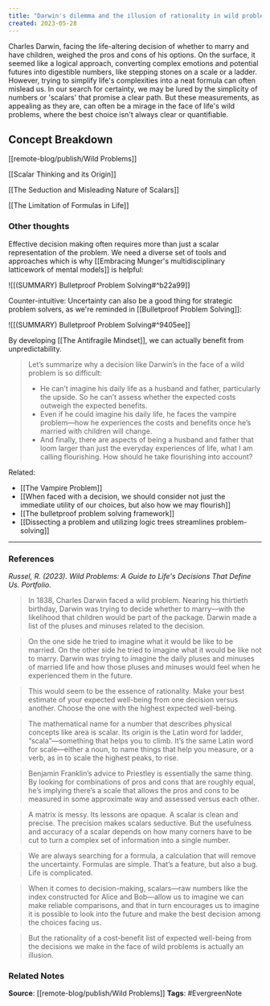 ```yaml
---
title: "Darwin's dilemma and the illusion of rationality in wild problem decision-making"
created: 2023-05-28
---
```


Charles Darwin, facing the life-altering decision of whether to marry and have children, weighed the pros and cons of his options. On the surface, it seemed like a logical approach, converting complex emotions and potential futures into digestible numbers, like stepping stones on a scale or a ladder. However, trying to simplify life's complexities into a neat formula can often mislead us. In our search for certainty, we may be lured by the simplicity of numbers or 'scalars' that promise a clear path. But these measurements, as appealing as they are, can often be a mirage in the face of life's wild problems, where the best choice isn't always clear or quantifiable.

## Concept Breakdown

[[remote-blog/publish/Wild Problems]]

[[Scalar Thinking and its Origin]]

[[The Seduction and Misleading Nature of Scalars]]

[[The Limitation of Formulas in Life]]

### Other thoughts
Effective decision making often requires more than just a scalar representation of the problem. We need a diverse set of tools and approaches which is why [[Embracing Munger's multidisciplinary latticework of mental models]] is helpful:

![[(SUMMARY) Bulletproof Problem Solving#^b22a99]]

Counter-intuitive: Uncertainty can also be a good thing for strategic problem solvers, as we're reminded in [[Bulletproof Problem Solving]]:

![[(SUMMARY) Bulletproof Problem Solving#^9405ee]]

By developing [[The Antifragile Mindset]], we can actually benefit from unpredictability.

> Let’s summarize why a decision like Darwin’s in the face of a wild problem is so difficult: 
> - He can’t imagine his daily life as a husband and father, particularly the upside. So he can’t assess whether the expected costs outweigh the expected benefits. 
> - Even if he could imagine his daily life, he faces the vampire problem—how he experiences the costs and benefits once he’s married with children will change. 
> - And finally, there are aspects of being a husband and father that loom larger than just the everyday experiences of life, what I am calling flourishing. How should he take flourishing into account? 

Related:
- [[The Vampire Problem]]
- [[When faced with a decision, we should consider not just the immediate utility of our choices, but also how we may flourish]]
- [[The bulletproof problem solving framework]]
- [[Dissecting a problem and utilizing logic trees streamlines problem-solving]]

--- 
### References

*Russel, R. (2023). Wild Problems: A Guide to Life's Decisions That Define Us. Portfolio.*

> In 1838, Charles Darwin faced a wild problem. Nearing his thirtieth birthday, Darwin was trying to decide whether to marry—with the likelihood that children would be part of the package. Darwin made a list of the pluses and minuses related to the decision.

> On the one side he tried to imagine what it would be like to be married. On the other side he tried to imagine what it would be like not to marry. Darwin was trying to imagine the daily pluses and minuses of married life and how those pluses and minuses would feel when he experienced them in the future.

> This would seem to be the essence of rationality. Make your best estimate of your expected well-being from one decision versus another. Choose the one with the highest expected well-being.

> The mathematical name for a number that describes physical concepts like area is scalar. Its origin is the Latin word for ladder, “scala”—something that helps you to climb. It’s the same Latin word for scale—either a noun, to name things that help you measure, or a verb, as in to scale the highest peaks, to rise.

> Benjamin Franklin’s advice to Priestley is essentially the same thing. By looking for combinations of pros and cons that are roughly equal, he’s implying there’s a scale that allows the pros and cons to be measured in some approximate way and assessed versus each other.

> A matrix is messy. Its lessons are opaque. A scalar is clean and precise. The precision makes scalars seductive. But the usefulness and accuracy of a scalar depends on how many corners have to be cut to turn a complex set of information into a single number.

> We are always searching for a formula, a calculation that will remove the uncertainty. Formulas are simple. That’s a feature, but also a bug. Life is complicated.

> When it comes to decision-making, scalars—raw numbers like the index constructed for Alice and Bob—allow us to imagine we can make reliable comparisons, and that in turn encourages us to imagine it is possible to look into the future and make the best decision among the choices facing us.

> But the rationality of a cost-benefit list of expected well-being from the decisions we make in the face of wild problems is actually an illusion.

### Related Notes
**Source**: [[remote-blog/publish/Wild Problems]]
**Tags**: #EvergreenNote

